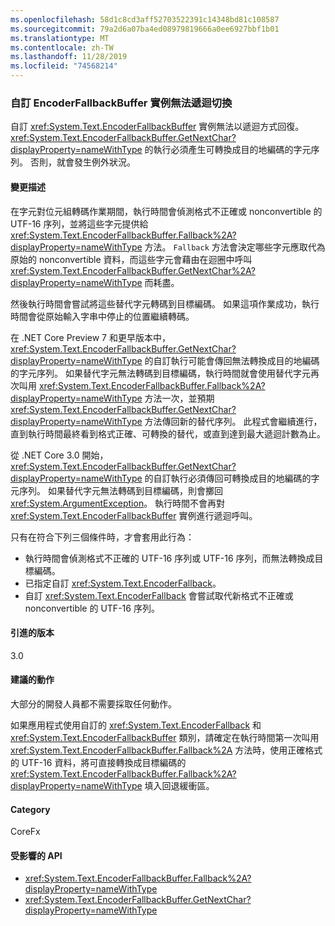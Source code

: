 ```yaml
---
ms.openlocfilehash: 58d1c8cd3aff52703522391c14348bd81c108587
ms.sourcegitcommit: 79a2d6a07ba4ed08979819666a0ee6927bbf1b01
ms.translationtype: MT
ms.contentlocale: zh-TW
ms.lasthandoff: 11/28/2019
ms.locfileid: "74568214"
---
```

### <a name="custom-encoderfallbackbuffer-instances-cannot-fall-back-recursively"></a>自訂 EncoderFallbackBuffer 實例無法遞迴切換

自訂 <xref:System.Text.EncoderFallbackBuffer> 實例無法以遞迴方式回復。 <xref:System.Text.EncoderFallbackBuffer.GetNextChar?displayProperty=nameWithType> 的執行必須產生可轉換成目的地編碼的字元序列。 否則，就會發生例外狀況。

#### <a name="change-description"></a>變更描述

在字元對位元組轉碼作業期間，執行時間會偵測格式不正確或 nonconvertible 的 UTF-16 序列，並將這些字元提供給 <xref:System.Text.EncoderFallbackBuffer.Fallback%2A?displayProperty=nameWithType> 方法。 `Fallback` 方法會決定哪些字元應取代為原始的 nonconvertible 資料，而這些字元會藉由在迴圈中呼叫 <xref:System.Text.EncoderFallbackBuffer.GetNextChar%2A?displayProperty=nameWithType> 而耗盡。

然後執行時間會嘗試將這些替代字元轉碼到目標編碼。 如果這項作業成功，執行時間會從原始輸入字串中停止的位置繼續轉碼。

在 .NET Core Preview 7 和更早版本中，<xref:System.Text.EncoderFallbackBuffer.GetNextChar?displayProperty=nameWithType> 的自訂執行可能會傳回無法轉換成目的地編碼的字元序列。 如果替代字元無法轉碼到目標編碼，執行時間就會使用替代字元再次叫用 <xref:System.Text.EncoderFallbackBuffer.Fallback%2A?displayProperty=nameWithType> 方法一次，並預期 <xref:System.Text.EncoderFallbackBuffer.GetNextChar?displayProperty=nameWithType> 方法傳回新的替代序列。 此程式會繼續進行，直到執行時間最終看到格式正確、可轉換的替代，或直到達到最大遞迴計數為止。

從 .NET Core 3.0 開始，<xref:System.Text.EncoderFallbackBuffer.GetNextChar?displayProperty=nameWithType> 的自訂執行必須傳回可轉換成目的地編碼的字元序列。 如果替代字元無法轉碼到目標編碼，則會擲回 <xref:System.ArgumentException>。 執行時間不會再對 <xref:System.Text.EncoderFallbackBuffer> 實例進行遞迴呼叫。

只有在符合下列三個條件時，才會套用此行為：

- 執行時間會偵測格式不正確的 UTF-16 序列或 UTF-16 序列，而無法轉換成目標編碼。
- 已指定自訂 <xref:System.Text.EncoderFallback>。
- 自訂 <xref:System.Text.EncoderFallback> 會嘗試取代新格式不正確或 nonconvertible 的 UTF-16 序列。

#### <a name="version-introduced"></a>引進的版本

3.0

#### <a name="recommended-action"></a>建議的動作

大部分的開發人員都不需要採取任何動作。

如果應用程式使用自訂的 <xref:System.Text.EncoderFallback> 和 <xref:System.Text.EncoderFallbackBuffer> 類別，請確定在執行時間第一次叫用 <xref:System.Text.EncoderFallbackBuffer.Fallback%2A> 方法時，使用正確格式的 UTF-16 資料，將可直接轉換成目標編碼的 <xref:System.Text.EncoderFallbackBuffer.Fallback%2A?displayProperty=nameWithType> 填入回退緩衝區。

#### <a name="category"></a>Category

CoreFx

#### <a name="affected-apis"></a>受影響的 API

- <xref:System.Text.EncoderFallbackBuffer.Fallback%2A?displayProperty=nameWithType>
- <xref:System.Text.EncoderFallbackBuffer.GetNextChar?displayProperty=nameWithType>

<!--

### Affected APIs

- `Overload:System.Text.EncoderFallbackBuffer.Fallback`
- `M:System.Text.EncoderFallbackBuffer.GetNextChar`

-->
